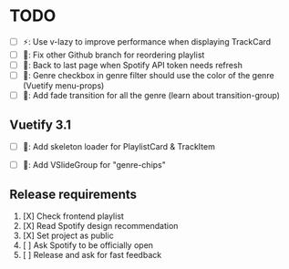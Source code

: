 # TODO

- [ ] ⚡️: Use v-lazy to improve performance when displaying TrackCard
- [ ] 🚧: Fix other Github branch for reordering playlist
- [ ] 🚧: Back to last page when Spotify API token needs refresh
- [ ] 🎨: Genre checkbox in genre filter should use the color of the genre (Vuetify menu-props)
- [ ] 🎨: Add fade transition for all the genre (learn about transition-group)

## Vuetify 3.1

- [ ] 🎨: Add skeleton loader for PlaylistCard & TrackItem
- [ ] 🎨: Add VSlideGroup for "genre-chips"


## Release requirements

1. [X] Check frontend playlist
2. [X] Read Spotify design recommendation
3. [X] Set project as public
4. [ ] Ask Spotify to be officially open
5. [ ] Release and ask for fast feedback
